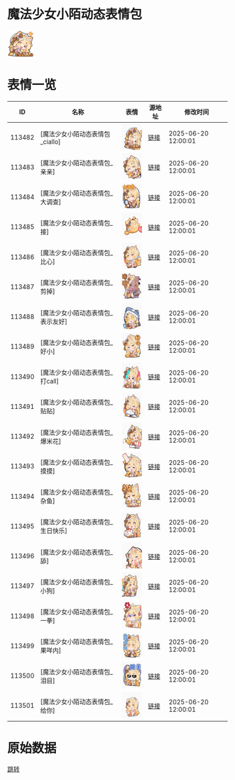 # 魔法少女小陌动态表情包

<img src="./cover.png" height="60" alt="cover" />

# 表情一览

|ID|名称|表情|源地址|修改时间|
|----|----|----|----|----|
|113482|[魔法少女小陌动态表情包_ciallo]|<img src="./pic/113482_%5B魔法少女小陌动态表情包_ciallo%5D.gif" height="60" alt="ciallo"/>|[链接](https://i0.hdslb.com/bfs/garb/8c4b263e1125335aab7a5e34977dec3b0dbcc558.gif)|2025-06-20 12:00:01|
|113483|[魔法少女小陌动态表情包_亲亲]|<img src="./pic/113483_%5B魔法少女小陌动态表情包_亲亲%5D.gif" height="60" alt="亲亲"/>|[链接](https://i0.hdslb.com/bfs/garb/4e52bf1ec171f4df7e7dfd03a53a23ce4a791956.gif)|2025-06-20 12:00:01|
|113484|[魔法少女小陌动态表情包_大调查]|<img src="./pic/113484_%5B魔法少女小陌动态表情包_大调查%5D.gif" height="60" alt="大调查"/>|[链接](https://i0.hdslb.com/bfs/garb/17be0198fe3d2c528200e4f05a649e7c0c9498d6.gif)|2025-06-20 12:00:01|
|113485|[魔法少女小陌动态表情包_接]|<img src="./pic/113485_%5B魔法少女小陌动态表情包_接%5D.gif" height="60" alt="接"/>|[链接](https://i0.hdslb.com/bfs/garb/27c5efc8628321bd2f01cc9852939f941ded3d90.gif)|2025-06-20 12:00:01|
|113486|[魔法少女小陌动态表情包_比心]|<img src="./pic/113486_%5B魔法少女小陌动态表情包_比心%5D.gif" height="60" alt="比心"/>|[链接](https://i0.hdslb.com/bfs/garb/f197fc40549ea11d85fd7a45343ba54e2e48d3f6.gif)|2025-06-20 12:00:01|
|113487|[魔法少女小陌动态表情包_剪掉]|<img src="./pic/113487_%5B魔法少女小陌动态表情包_剪掉%5D.gif" height="60" alt="剪掉"/>|[链接](https://i0.hdslb.com/bfs/garb/318247965420eeebbea7bae4c3016175a4b83a02.gif)|2025-06-20 12:00:01|
|113488|[魔法少女小陌动态表情包_表示友好]|<img src="./pic/113488_%5B魔法少女小陌动态表情包_表示友好%5D.gif" height="60" alt="表示友好"/>|[链接](https://i0.hdslb.com/bfs/garb/bed1c5b7dd02c22ea766d3fbb448300904eeb031.gif)|2025-06-20 12:00:01|
|113489|[魔法少女小陌动态表情包_好小]|<img src="./pic/113489_%5B魔法少女小陌动态表情包_好小%5D.gif" height="60" alt="好小"/>|[链接](https://i0.hdslb.com/bfs/garb/abacf100d1a78c9d3aa12fd833aed089b07d0132.gif)|2025-06-20 12:00:01|
|113490|[魔法少女小陌动态表情包_打call]|<img src="./pic/113490_%5B魔法少女小陌动态表情包_打call%5D.gif" height="60" alt="打call"/>|[链接](https://i0.hdslb.com/bfs/garb/6147d151bda78baef4361ae216cf9df7f57ce49f.gif)|2025-06-20 12:00:01|
|113491|[魔法少女小陌动态表情包_贴贴]|<img src="./pic/113491_%5B魔法少女小陌动态表情包_贴贴%5D.gif" height="60" alt="贴贴"/>|[链接](https://i0.hdslb.com/bfs/garb/929d7ce90ed282b858091f919975432ae3043d96.gif)|2025-06-20 12:00:01|
|113492|[魔法少女小陌动态表情包_爆米花]|<img src="./pic/113492_%5B魔法少女小陌动态表情包_爆米花%5D.gif" height="60" alt="爆米花"/>|[链接](https://i0.hdslb.com/bfs/garb/33d4b76dcd2cb19a76b272e9a2730da5e0048886.gif)|2025-06-20 12:00:01|
|113493|[魔法少女小陌动态表情包_摸摸]|<img src="./pic/113493_%5B魔法少女小陌动态表情包_摸摸%5D.gif" height="60" alt="摸摸"/>|[链接](https://i0.hdslb.com/bfs/garb/38f523495b23832c15393cdc09aa7195d9b591b0.gif)|2025-06-20 12:00:01|
|113494|[魔法少女小陌动态表情包_杂鱼]|<img src="./pic/113494_%5B魔法少女小陌动态表情包_杂鱼%5D.gif" height="60" alt="杂鱼"/>|[链接](https://i0.hdslb.com/bfs/garb/401bb15c0637400011d223e1472b41bbdb9aed3b.gif)|2025-06-20 12:00:01|
|113495|[魔法少女小陌动态表情包_生日快乐]|<img src="./pic/113495_%5B魔法少女小陌动态表情包_生日快乐%5D.gif" height="60" alt="生日快乐"/>|[链接](https://i0.hdslb.com/bfs/garb/72cdc9e53f1a3ef5b4d996fd52d89434da22128d.gif)|2025-06-20 12:00:01|
|113496|[魔法少女小陌动态表情包_舔]|<img src="./pic/113496_%5B魔法少女小陌动态表情包_舔%5D.gif" height="60" alt="舔"/>|[链接](https://i0.hdslb.com/bfs/garb/014dfa8778bb64f21533540954ba316572166c54.gif)|2025-06-20 12:00:01|
|113497|[魔法少女小陌动态表情包_小狗]|<img src="./pic/113497_%5B魔法少女小陌动态表情包_小狗%5D.gif" height="60" alt="小狗"/>|[链接](https://i0.hdslb.com/bfs/garb/385f64ae7f5b01a42b81ca8871bbdb0aa62b2eee.gif)|2025-06-20 12:00:01|
|113498|[魔法少女小陌动态表情包_一拳]|<img src="./pic/113498_%5B魔法少女小陌动态表情包_一拳%5D.gif" height="60" alt="一拳"/>|[链接](https://i0.hdslb.com/bfs/garb/aea40a9810af6e8154dbd3b1a541ac6281850e93.gif)|2025-06-20 12:00:01|
|113499|[魔法少女小陌动态表情包_果咩内]|<img src="./pic/113499_%5B魔法少女小陌动态表情包_果咩内%5D.gif" height="60" alt="果咩内"/>|[链接](https://i0.hdslb.com/bfs/garb/ef9f13ae2e5265929dbaa7f18b96058d9c7945de.gif)|2025-06-20 12:00:01|
|113500|[魔法少女小陌动态表情包_泪目]|<img src="./pic/113500_%5B魔法少女小陌动态表情包_泪目%5D.gif" height="60" alt="泪目"/>|[链接](https://i0.hdslb.com/bfs/garb/21cdc74c1e3d472cc71e2eeb4751d05db0f8b39f.gif)|2025-06-20 12:00:01|
|113501|[魔法少女小陌动态表情包_给你]|<img src="./pic/113501_%5B魔法少女小陌动态表情包_给你%5D.gif" height="60" alt="给你"/>|[链接](https://i0.hdslb.com/bfs/garb/fa68ac446d224041e7505c6b8124584a28b76f03.gif)|2025-06-20 12:00:01|

# 原始数据

[跳转](./raw.json)

